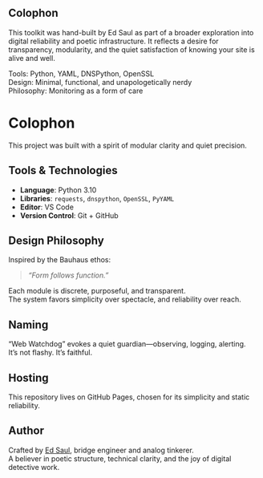 ## Colophon

This toolkit was hand-built by Ed Saul as part of a broader exploration into digital reliability and poetic infrastructure.
It reflects a desire for transparency, modularity, and the quiet satisfaction of knowing your site is alive and well.

Tools: Python, YAML, DNSPython, OpenSSL  
Design: Minimal, functional, and unapologetically nerdy  
Philosophy: Monitoring as a form of care

# Colophon

This project was built with a spirit of modular clarity and quiet precision.

## Tools & Technologies
- **Language**: Python 3.10  
- **Libraries**: `requests`, `dnspython`, `OpenSSL`, `PyYAML`  
- **Editor**: VS Code  
- **Version Control**: Git + GitHub

## Design Philosophy
Inspired by the Bauhaus ethos:  
> *“Form follows function.”*  

Each module is discrete, purposeful, and transparent.  
The system favors simplicity over spectacle, and reliability over reach.

## Naming
“Web Watchdog” evokes a quiet guardian—observing, logging, alerting.  
It’s not flashy. It’s faithful.

## Hosting
This repository lives on GitHub Pages, chosen for its simplicity and static reliability.

## Author
Crafted by [Ed Saul](https://easysynth.co.uk), bridge engineer and analog tinkerer.  
A believer in poetic structure, technical clarity, and the joy of digital detective work.

